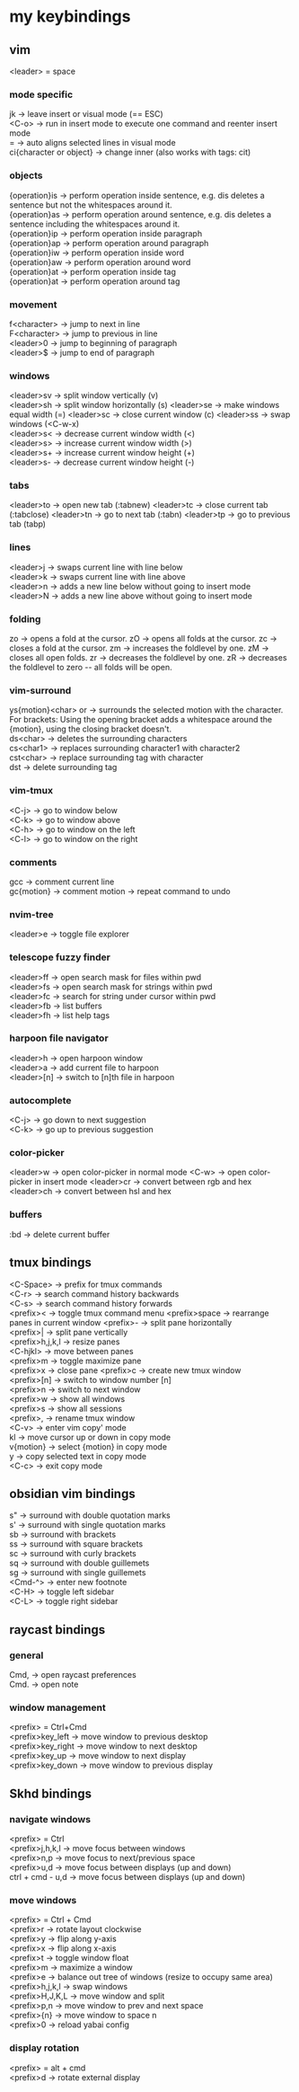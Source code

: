 # my keybindings
## vim

\<leader> = space  

### mode specific

jk → leave insert or visual mode (== ESC)  
\<C-o> → run in insert mode to execute one command and reenter insert mode  
= → auto aligns selected lines in visual mode  
ci{character or object} → change inner (also works with tags: cit)

### objects

{operation}is → perform operation inside sentence, e.g. dis deletes a sentence but not the whitespaces around it.  
{operation}as → perform operation around sentence, e.g. dis deletes a sentence including the whitespaces around it.  
{operation}ip → perform operation inside paragraph  
{operation}ap → perform operation around paragraph  
{operation}iw → perform operation inside word  
{operation}aw → perform operation around word  
{operation}at → perform operation inside tag  
{operation}at → perform operation around tag


### movement

f\<character> → jump to next <character> in line  
F\<character> → jump to previous <character> in line  
\<leader>0 → jump to beginning of paragraph  
\<leader>$ → jump to end of paragraph  

### windows

\<leader>sv → split window vertically (<C-w>v)  
\<leader>sh → split window horizontally (<C-w>s) 
\<leader>se → make windows equal width (<C-w>=) 
\<leader>sc → close current window (<C-w>c) 
\<leader>ss → swap windows (<C-w-x)  
\<leader>s< → decrease current window width (<C-w><)  
\<leader>s> → increase current window width (<C-w>>)  
\<leader>s+ → increase current window height (<C-w>+)  
\<leader>s- → decrease current window height (<C-w>-)  

### tabs

\<leader>to → open new tab  (:tabnew)
\<leader>tc → close current tab  (:tabclose)
\<leader>tn → go to next tab  (:tabn)
\<leader>tp → go to previous tab (tabp) 

### lines

\<leader>j → swaps current line with line below  
\<leader>k → swaps current line with line above  
\<leader>n → adds a new line below without going to insert mode  
\<leader>N → adds a new line above without going to insert mode  

### folding

zo → opens a fold at the cursor.
zO → opens all folds at the cursor.
zc → closes a fold at the cursor.
zm → increases the foldlevel by one.
zM → closes all open folds.
zr → decreases the foldlevel by one.
zR → decreases the foldlevel to zero -- all folds will be open.

### vim-surround

ys{motion}\<char> or <tag> → surrounds the selected motion with the character. For brackets: Using the opening bracket adds a whitespace around the {motion}, using the closing bracket doesn't.  
ds\<char> → deletes the surrounding characters  
cs\<char1><char2> → replaces surrounding character1 with character2  
cst\<char> → replace surrounding tag with character  
dst → delete surrounding tag  

### vim-tmux

\<C-j> → go to window below  
\<C-k> → go to window above  
\<C-h> → go to window on the left  
\<C-l> → go to window on the right  

### comments

gcc → comment current line  
gc{motion} → comment motion → repeat command to undo  

### nvim-tree

\<leader>e → toggle file explorer  

### telescope fuzzy finder

\<leader>ff → open search mask for files within pwd  
\<leader>fs → open search mask for strings within pwd  
\<leader>fc → search for string under cursor within pwd  
\<leader>fb → list buffers  
\<leader>fh → list help tags  

### harpoon file navigator

\<leader>h → open harpoon window  
\<leader>a → add current file to harpoon  
\<leader>[n] → switch to [n]th file in harpoon  

### autocomplete

\<C-j> → go down to next suggestion  
\<C-k> → go up to previous suggestion  

### color-picker

\<leader>w → open color-picker in normal mode
\<C-w> → open color-picker in insert mode
\<leader>cr → convert between rgb and hex
\<leader>ch → convert between hsl and hex

### buffers

:bd → delete current buffer  

## tmux bindings

\<C-Space> → prefix for tmux commands  
\<C-r> → search command history backwards  
\<C-s> → search command history forwards  
\<prefix>< → toggle tmux command menu 
\<prefix>space → rearrange panes in current window
\<prefix>- → split pane horizontally  
\<prefix>| → split pane vertically  
\<prefix>h,j,k,l → resize panes  
\<C-hjkl> → move between panes  
\<prefix>m → toggle maximize pane  
\<prefix>x → close pane 
\<prefix>c → create new tmux window  
\<prefix>[n] → switch to window number [n]  
\<prefix>n → switch to next window  
\<prefix>w → show all windows  
\<prefix>s → show all sessions  
\<prefix>, → rename tmux window  
\<C-v> → enter vim copy' mode  
    kl → move cursor up or down in copy mode  
    v{motion} → select {motion} in copy mode  
    y → copy selected text in copy mode  
    \<C-c> → exit copy mode  

## obsidian vim bindings

s" → surround with double quotation marks  
s' → surround with single quotation marks  
sb → surround with brackets  
ss → surround with square brackets  
sc → surround with curly brackets  
sq → surround with double guillemets  
sg → surround with single guillemets  
\<Cmd-^> → enter new footnote  
\<C-H> → toggle left sidebar  
\<C-L> → toggle right sidebar  

## raycast bindings
### general

Cmd, → open raycast preferences  
Cmd. → open note  

### window management

\<prefix> = Ctrl+Cmd  
\<prefix>key_left → move window to previous desktop  
\<prefix>key_right → move window to next desktop  
\<prefix>key_up → move window to next display  
\<prefix>key_down → move window to previous display  
    
## Skhd bindings
### navigate windows
\<prefix> = Ctrl  
\<prefix>j,h,k,l → move focus between windows  
\<prefix>n,p → move focus to next/previous space  
\<prefix>u,d → move focus between displays (up and down)  
ctrl + cmd - u,d → move focus between displays (up and down)

### move windows
\<prefix> = Ctrl + Cmd  
\<prefix>r → rotate layout clockwise  
\<prefix>y → flip along y-axis  
\<prefix>x → flip along x-axis  
\<prefix>t → toggle window float  
\<prefix>m → maximize a window  
\<prefix>e → balance out tree of windows (resize to occupy same area)  
\<prefix>h,j,k,l → swap windows  
\<prefix>H,J,K,L →  move window and split  
\<prefix>p,n → move window to prev and next space  
\<prefix>{n} → move window to space n  
\<prefix>0 → reload yabai config  

### display rotation
\<prefix> = alt + cmd  
\<prefix>d → rotate external display  
